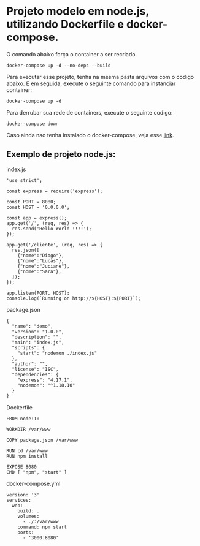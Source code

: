 
# Projeto modelo em node.js, utilizando Dockerfile e docker-compose.

O comando abaixo força o container a ser recriado.
```
docker-compose up -d --no-deps --build
```

Para executar esse projeto, tenha na mesma pasta arquivos com o codigo abaixo. E em seguida, execute o seguinte comando para instanciar container:
```
docker-compose up -d
```

Para derrubar sua rede de containers, execute o seguinte codigo:
```
docker-compose down
```

Caso ainda nao tenha instalado o docker-compose, veja esse [link].

## Exemplo de projeto node.js:
index.js
```
'use strict';

const express = require('express');

const PORT = 8080;
const HOST = '0.0.0.0';

const app = express();
app.get('/', (req, res) => {
  res.send('Hello World !!!!');
});

app.get('/cliente', (req, res) => {
  res.json([
    {"nome":"Diogo"},
    {"nome":"Lucas"},
    {"nome":"Juciane"},
    {"nome":"Sara"},
  ]);
});

app.listen(PORT, HOST);
console.log(`Running on http://${HOST}:${PORT}`);
```

package.json
```
{
  "name": "demo",
  "version": "1.0.0",
  "description": "",
  "main": "index.js",
  "scripts": {
    "start": "nodemon ./index.js"
  },
  "author": "",
  "license": "ISC",
  "dependencies": {
    "express": "4.17.1",
    "nodemon": "^1.18.10"
  }
}
```
Dockerfile
```
FROM node:10

WORKDIR /var/www

COPY package.json /var/www

RUN cd /var/www
RUN npm install

EXPOSE 8080
CMD [ "npm", "start" ]
```

docker-compose.yml
```
version: '3'
services:
  web:
    build: .
    volumes: 
      - ./:/var/www
    command: npm start
    ports:
      - '3000:8080'
```

[link]: <https://github.com/dmstole/tutoriais/blob/master/%5Bambiente%5D%5Bdocker%5D-instalacao-docker-compose.md>
